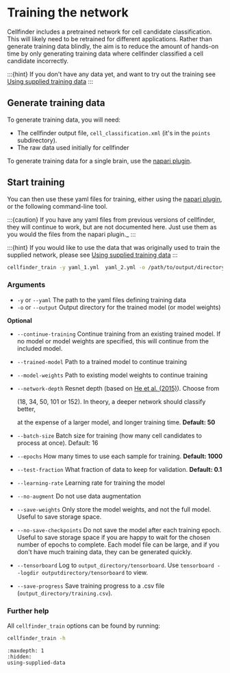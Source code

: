# Training the network

Cellfinder includes a pretrained network for cell candidate classification. This will likely need to be retrained for 
different applications. Rather than generate training data blindly, the aim is to reduce the amount of hands-on 
time by only generating training data where cellfinder classified a cell candidate incorrectly.

:::{hint}
If you don't have any data yet, and want to try out the training see [Using supplied training data](using-supplied-data)
:::

## Generate training data

To generate training data, you will need:

* The cellfinder output file, `cell_classification.xml` (it's in the `points` subdirectory).
* The raw data used initially for cellfinder

To generate training data for a single brain, use the 
[napari plugin](/documentation/cellfinder/user-guide/napari-plugin/training-data-generation).

## Start training

You can then use these yaml files for training, either using the
[napari plugin](/documentation/cellfinder/user-guide/napari-plugin/training-the-network), or the following 
command-line tool.

:::{caution}
If you have any yaml files from previous versions of cellfinder, they will continue to work, but are not documented 
here. Just use them as you would the files from the napari plugin._&#x20;
:::

:::{hint}
If you would like to use the data that was originally used to train the supplied network, 
please see [Using supplied training data](using-supplied-data)
:::

```bash
cellfinder_train -y yaml_1.yml  yaml_2.yml -o /path/to/output/directory/
```

### Arguments

* `-y` or `--yaml` The path to the yaml files defining training data
*   `-o` or `--output` Output directory for the trained model (or model weights)


**Optional**

* `--continue-training` Continue training from an existing trained model. If no model or model weights are 
specified, this will continue from the included model.
* `--trained-model` Path to a trained model to continue training
* `--model-weights` Path to existing model weights to continue training
*   `--network-depth` Resnet depth (based on [He et al. (2015)](https://arxiv.org/abs/1512.03385)). Choose from

    (18, 34, 50, 101 or 152). In theory, a deeper network should classify better,

    at the expense of a larger model, and longer training time. **Default: 50**
* `--batch-size` Batch size for training (how many cell candidates to process at once). Default: 16
* `--epochs` How many times to use each sample for training. **Default: 1000**
* `--test-fraction` What fraction of data to keep for validation. **Default: 0.1**
* `--learning-rate` Learning rate for training the model
* `--no-augment` Do not use data augmentation
* `--save-weights` Only store the model weights, and not the full model. Useful to save storage space.
* `--no-save-checkpoints` Do not save the model after each training epoch. Useful to save storage space 
if you are happy to wait for the chosen number of epochs to complete. Each model file can be large, and if 
you don't have much training data, they can be generated quickly.
* `--tensorboard` Log to `output_directory/tensorboard`. Use `tensorboard --logdir outputdirectory/tensorboard` to view.
* `--save-progress` Save training progress to a .csv file (`output_directory/training.csv`).

### Further help

All `cellfinder_train` options can be found by running:

```bash
cellfinder_train -h
```


```{toctree}
:maxdepth: 1
:hidden:
using-supplied-data
```
